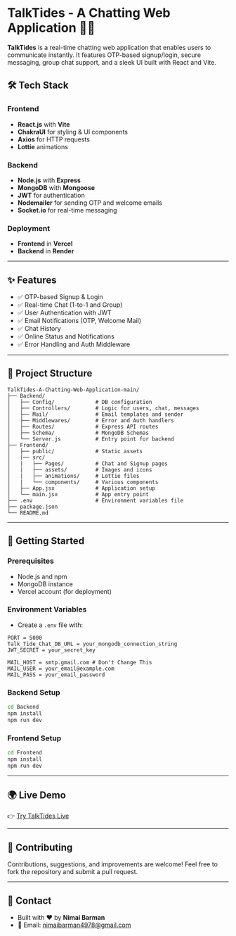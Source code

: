 # TalkTides - A Chatting Web Application 🌊💬

**TalkTides** is a real-time chatting web application that enables users to communicate instantly. It features OTP-based signup/login, secure messaging, group chat support, and a sleek UI built with React and Vite.

## 🛠 Tech Stack

### Frontend
- **React.js** with **Vite**
- **ChakraUI** for styling & UI components
- **Axios** for HTTP requests
- **Lottie** animations

### Backend
- **Node.js** with **Express**
- **MongoDB** with **Mongoose**
- **JWT** for authentication
- **Nodemailer** for sending OTP and welcome emails
- **Socket.io** for real-time messaging

### Deployment
- **Frontend** in **Vercel**
- **Backend** in **Render**

---

## ✨ Features

- ✅ OTP-based Signup & Login
- ✅ Real-time Chat (1-to-1 and Group)
- ✅ User Authentication with JWT
- ✅ Email Notifications (OTP, Welcome Mail)
- ✅ Chat History
- ✅ Online Status and Notifications
- ✅ Error Handling and Auth Middleware

---

## 📁 Project Structure
```
TalkTides-A-Chatting-Web-Application-main/
├── Backend/
│   ├── Config/             # DB configuration
│   ├── Controllers/        # Logic for users, chat, messages
│   ├── Mail/               # Email templates and sender
│   ├── Middlewares/        # Error and Auth handlers
│   ├── Routes/             # Express API routes
│   ├── Schema/             # MongoDB Schemas
│   └── Server.js           # Entry point for backend
├── Frontend/
│   ├── public/             # Static assets
│   |── src/
│   |   ├── Pages/          # Chat and Signup pages
│   |   ├── assets/         # Images and icons
│   |   ├── animations/     # Lottie files
│   |   └── components/     # Various components
│   ├── App.jsx             # Application setup
│   └── main.jsx            # App entry point
├── .env                    # Environment variables file
├── package.json
└── README.md
```
---

## 🚀 Getting Started

### Prerequisites
- Node.js and npm
- MongoDB instance
- Vercel account (for deployment)


### Environment Variables
- Create a `.env` file with:
```
PORT = 5000
Talk_Tide_Chat_DB_URL = your_mongodb_connection_string
JWT_SECRET = your_secret_key

MAIL_HOST = smtp.gmail.com # Don't Change This
MAIL_USER = your_email@example.com
MAIL_PASS = your_email_password
```

### Backend Setup
```bash
cd Backend
npm install
npm run dev
```
### Frontend Setup
```bash
cd Frontend
npm install
npm run dev
```

---
## 🌍 Live Demo

👉 [Try TalkTides Live](https://talktide-nill.vercel.app)

---

## 🤝 Contributing

Contributions, suggestions, and improvements are welcome!
Feel free to fork the repository and submit a pull request.

---

## 📧 Contact

- Built with ❤️ by **Nimai Barman**
- 📨 Email: nimaibarman4978@gmail.com